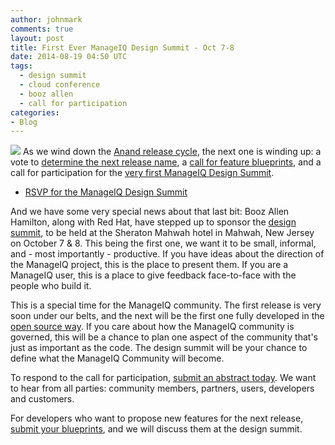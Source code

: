 ```yaml
---
author: johnmark 
comments: true
layout: post
title: First Ever ManageIQ Design Summit - Oct 7-8
date: 2014-08-19 04:50 UTC
tags:
  - design summit
  - cloud conference
  - booz allen
  - call for participation
categories:
- Blog
---
```


<img src="http://community.redhat.com/images/blog/manageiq-logo-glyph.png"> As we wind down the [Anand release cycle](/blog/2014-08-15-planning-the-b-release.html.md), the next one is winding up: a vote to [determine the next release name](http://talk.manageiq.org/t/planning-the-b-release/115), a [call for feature blueprints](http://talk.manageiq.org/t/about-the-blueprints-category/122), and a call for participation for the [very first ManageIQ Design Summit](http://miqdevsummit14.eventbrite.com/).

- [RSVP for the ManageIQ Design Summit](http://miqdevsummit14.eventbrite.com/)

And we have some very special news about that last bit: Booz Allen Hamilton, along with Red Hat, have stepped up to sponsor the [design summit](http://miqdevsummit14.eventbrite.com/), to be held at the Sheraton Mahwah hotel in Mahwah, New Jersey on October 7 & 8. This being the first one, we want it to be small, informal, and - most importantly - productive. If you have ideas about the direction of the ManageIQ project, this is the place to present them. If you are a ManageIQ user, this is a place to give feedback face-to-face with the people who build it.

This is a special time for the ManageIQ community. The first release is very soon under our belts, and the next will be the first one fully developed in the [open source way](http://www.theopensourceway.org/). If you care about how the ManageIQ community is governed, this will be a chance to plan one aspect of the community that's just as important as the code. The design summit will be your chance to define what the ManageIQ Community will become.

To respond to the call for participation, [submit an abstract today](http://talk.manageiq.org/category/abstracts). We want to hear from all parties: community members, partners, users, developers and customers.

For developers who want to propose new features for the next release, [submit your blueprints](http://talk.manageiq.org/category/developers/blueprints), and we will discuss them at the design summit.

